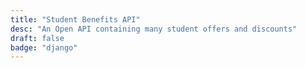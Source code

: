```yaml
---
title: "Student Benefits API"
desc: "An Open API containing many student offers and discounts"
draft: false
badge: "django"
---
```


